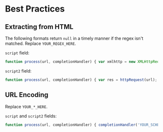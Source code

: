 # Best Practices

## Extracting from HTML

The following formats return `null` in a timely manner if the regex isn't matched. Replace `YOUR_REGEX_HERE`.

`script` field:

```javascript
function process(url, completionHandler) { var xmlhttp = new XMLHttpRequest(); xmlhttp.onreadystatechange = function() { if (xmlhttp.readyState == 4 && xmlhttp.status == 200) { var res = xmlhttp.responseText; var results = RegExp('.*(YOUR_REGEX_HERE).*').exec(res); var match = results != null && results.length > 1 ? results[1] : null; completionHandler(match); } }; xmlhttp.open('GET', url, true); xmlhttp.send(); }
```

`script2` field:

```javascript
function process(url, completionHandler) { var res = httpRequest(url); var results = RegExp('.*(YOUR_REGEX_HERE).*').exec(res); var match = results != null && results.length > 1 ? results[1] : null; completionHandler(match); }
```

## URL Encoding

Replace `YOUR_*_HERE`.

`script` and `script2` fields:

```javascript
function process(url, completionHandler) { completionHandler('YOUR_SCHEME_HERE://YOUR_PATH_HERE?url=' + encodeURIComponent(url)); }
```
